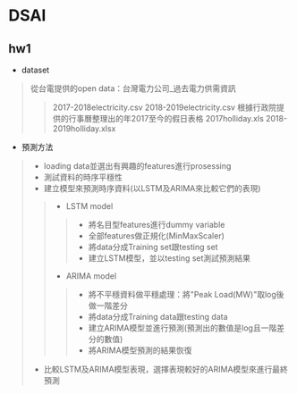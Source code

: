 # DSAI
## hw1

* dataset
>從台電提供的open data：台灣電力公司_過去電力供需資訊
>>2017-2018electricity.csv
>>2018-2019electricity.csv
>根據行政院提供的行事曆整理出的年2017至今的假日表格
>>2017holliday.xls
>>2018-2019holliday.xlsx

* 預測方法
> * loading data並選出有興趣的features進行prosessing
> * 測試資料的時序平穩性
> * 建立模型來預測時序資料(以LSTM及ARIMA來比較它們的表現)
>> * LSTM model
>>> * 將名目型features進行dummy variable
>>> * 全部features做正規化(MinMaxScaler)
>>> * 將data分成Training set跟testing set
>>> * 建立LSTM模型，並以testing set測試預測結果
>> * ARIMA model
>>> * 將不平穩資料做平穩處理：將"Peak Load(MW)"取log後做一階差分
>>> * 將data分成Training data跟testing data
>>> * 建立ARIMA模型並進行預測(預測出的數值是log且一階差分的數值)
>>> * 將ARIMA模型預測的結果恢復
> * 比較LSTM及ARIMA模型表現，選擇表現較好的ARIMA模型來進行最終預測
